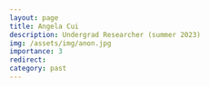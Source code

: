 ```yaml
---
layout: page
title: Angela Cui
description: Undergrad Researcher (summer 2023)
img: /assets/img/anon.jpg
importance: 3
redirect: 
category: past
---
```

